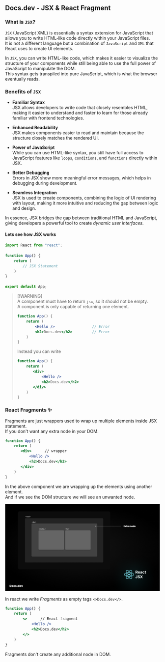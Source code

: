## Docs.dev - JSX & React Fragment

### What is `JSX`?
`JSX` (JavaScript XML) is essentially a syntax extension for JavaScript that allows you to write HTML-like code directly within your JavaScript files.<br/>It is not a different language but a combination of `JavaScript` and `XML` that React uses to create UI elements.

In `JSX`, you can write HTML-like code, which makes it easier to visualize the structure of your components while still being able to use the full power of JavaScript to manipulate the DOM.<br/>This syntax gets transpiled into pure JavaScript, which is what the browser eventually reads.

### Benefits of `JSX`
- **Familiar Syntax**<br/>JSX allows developers to write code that closely resembles HTML, making it easier to understand and faster to learn for those already familiar with frontend technologies.

- **Enhanced Readability**<br/>JSX makes components easier to read and maintain because the structure closely matches the rendered UI.

- **Power of JavaScript**<br/>While you can use HTML-like syntax, you still have full access to JavaScript features like `loops`, `conditions`, and `functions` directly within JSX.

- **Better Debugging**<br/>Errors in JSX show more meaningful error messages, which helps in debugging during development.

- **Seamless Integration**<br/>JSX is used to create components, combining the logic of UI rendering with layout, making it more intuitive and reducing the gap between logic and design.

In essence, JSX bridges the gap between traditional HTML and JavaScript, giving developers a powerful tool to create *dynamic user interfaces*.

#### Lets see how JSX works

```jsx
import React from "react";

function App() {
    return (
        // JSX Statement
    )
}

export default App;
```

> [!WARNING]\
> A component must have to return `jsx`, so it should not be empty.\
> A component is only capable of returning one element.
> ```jsx
> function App() {
>     return (
>         <Hello />                 // Error
>         <h2>Docs.dev</h2>         // Error
>     )
> }
> ```
>
> Instead you can write
> ```jsx
> function App() {
>     return (
>        <div>
>            <Hello />
>            <h2>Docs.dev</h2>
>        </div>
>     )
> }
> ```

### React Fragments ✨
Fragments are just wrappers used to wrap up multiple elements inside JSX statement.<br/>
If you don't want any extra node in your DOM.
```jsx
function App() {
    return (
       <div>      // wrapper
           <Hello />
           <h2>Docs.dev</h2>
       </div>
    )
}
```

In the above component we are wrapping up the elements using another element.<br/>
And if we see the DOM structure we will see an unwanted node.

![extra node](EXTRANODE.png)

In react we write *Fragments* as empty tags `<>Docs.dev</>`.
```jsx
function App() {
    return (
        <>      // React fragment
            <Hello />
            <h2>Docs.dev</h2>
        </>
    )
}
```
Fragments don't create any additional node in DOM.